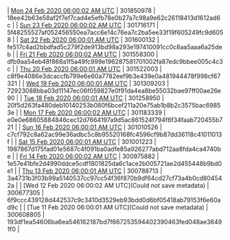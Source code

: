 | [Mon 24 Feb 2020 06:00:02 AM UTC](https://transfer.sh/9YzVd/dashninja-dbdump-20200224070002.tar.bz2) | 301850978 | 18ee42b63e58af2f7ef7cad4e5efb78e0b27a7c98a9e62c26118413d1612ad6c | 
| [Sun 23 Feb 2020 06:00:02 AM UTC]() | 301716171 | 5f48255527af052456550ea7acc6e14c76ea7c2ba5ee33f19f605249fc9d6058 | 
| [Sat 22 Feb 2020 06:00:01 AM UTC](https://transfer.sh/XSW3C/dashninja-dbdump-20200222070001.tar.bz2) | 301600132 | fe517c4ad2bbdfad5c279f2de913bd98a293e197410091cc0c8aa5aaa6a25deb | 
| [Fri 21 Feb 2020 06:00:02 AM UTC](https://transfer.sh/hlDUW/dashninja-dbdump-20200221070002.tar.bz2) | 301558300 | dfb9aa54eb48f868a1f5a49fc999e196287581701002fa87edc9bbee005c4c3c | 
| [Thu 20 Feb 2020 06:00:01 AM UTC]() | 301522003 | c8f9e4086e3dcaccfb799e6e60a7782eef9b3e439e0a481944478f998cf67321 | 
| [Wed 19 Feb 2020 06:00:01 AM UTC](https://transfer.sh/j7OzR/dashninja-dbdump-20200219070001.tar.bz2) | 301309203 | 72923088bba03d11147ec06f059827e0f91da4ea8be55032bae97ff00ae26e90 | 
| [Tue 18 Feb 2020 06:00:01 AM UTC](https://transfer.sh/ZKmgu/dashninja-dbdump-20200218070001.tar.bz2) | 301258950 | 20f5d263fa480deb10140253b080f6bcef211a20e75ab1b8b2c3575bac69853e | 
| [Mon 17 Feb 2020 06:00:02 AM UTC](https://transfer.sh/hDmN1/dashninja-dbdump-20200217070002.tar.bz2) | 301183339 | e0e0e68605884846cec12d7664197a9d5ac861524f794f6f34faab720455b721 | 
| [Sun 16 Feb 2020 06:00:01 AM UTC](https://transfer.sh/Z5rq1/dashninja-dbdump-20200216070001.tar.bz2) | 301010526 | c7cf792c8a62ac99e36adbc5c8b95520168fc4596cf9b87dd36118c41011013f | 
| [Sat 15 Feb 2020 06:00:01 AM UTC](https://transfer.sh/DSzAS/dashninja-dbdump-20200215070001.tar.bz2) | 301001223 | 1987867d175fad01e5687c4f091ba0adfe85a926277abd712aa8fda4ca4740be | 
| [Fri 14 Feb 2020 06:00:02 AM UTC](https://transfer.sh/uZPDm/dashninja-dbdump-20200214070002.tar.bz2) | 300975882 | 1e57e41bfe2d4990ddce5cdf1801825da6c1ace2b005721ae2d455448b9bd0e1 | 
| [Thu 13 Feb 2020 06:00:01 AM UTC]() | 300788713 | 3a4731b3f03b99a5140537cc97cc54f36f870b9df64cd27cf73a4b0cd804542a | 
| [Wed 12 Feb 2020 06:00:02 AM UTC](Could not save metadata) | 300677305 | 6f9ccc439128d442537c9c3410d3529eb93bdd0d6bf05418ab79153f6e60ad9c | 
| [Tue 11 Feb 2020 06:00:01 AM UTC](Could not save metadata) | 300608805 | 193df1ea54606ba6ea546162187bd7f667253594402390463fed048ae38491f0 | 
